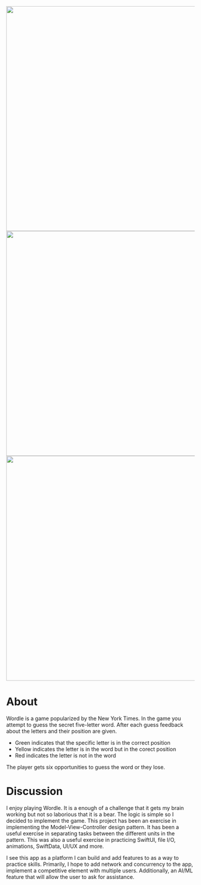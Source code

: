 <img src="https://github.com/johnolszewskim/WordleCopy/assets/126525927/62f38c49-49bd-4414-bfbd-e42e4cc0d6f1" height="600">
<img src="https://github.com/johnolszewskim/WordleCopy/assets/126525927/47ec7880-fbee-4e33-b7c6-9ad354c8117e" height="600">
<img src="https://github.com/johnolszewskim/WordleCopy/assets/126525927/41341c3f-dcfc-4678-a798-0755f88c0bb0" height="600">

#  About

Wordle is a game popularized by the New York Times. In the game you attempt to guess the secret 
five-letter word. After each guess feedback about the letters and their position are given.
- Green indicates that the specific letter is in the correct position
- Yellow indicates the letter is in the word but in the corect position
- Red indicates the letter is not in the word

The player gets six opportunities to guess the word or they lose.

# Discussion

I enjoy playing Wordle. It is a enough of a challenge that it gets my brain working but not so
laborious that it is a bear. The logic is simple so I decided to implement the game. This 
project has been an exercise in implementing the Model-View-Controller design pattern. It has
been a useful exercise in separating tasks between the different units in the pattern. This was
also a useful exercise in practicing SwiftUI, file I/O, animations, SwiftData, UI/UX and more.

I see this app as a platform I can build and add features to as a way to practice skills. Primarily,
I hope to add network and concurrency to the app, implement a competitive element with multiple
users. Additionally, an AI/ML feature that will allow the user to ask for assistance.




